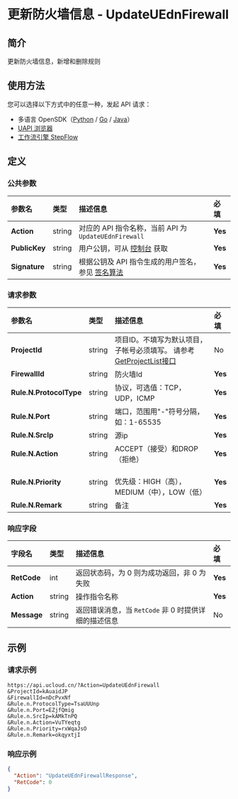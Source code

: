 # 更新防火墙信息 - UpdateUEdnFirewall

## 简介

更新防火墙信息，新增和删除规则





## 使用方法

您可以选择以下方式中的任意一种，发起 API 请求：
- 多语言 OpenSDK（[Python](https://github.com/ucloud/ucloud-sdk-python3) / [Go](https://github.com/ucloud/ucloud-sdk-go) / [Java](https://github.com/ucloud/ucloud-sdk-java)）
- [UAPI 浏览器](https://console.ucloud.cn/uapi/detail?id=UpdateUEdnFirewall)
- [工作流引擎 StepFlow](https://console.ucloud.cn/stepflow/manage/)

## 定义

### 公共参数

| 参数名 | 类型 | 描述信息 | 必填 |
|:---|:---|:---|:---|
| **Action**     | string  | 对应的 API 指令名称，当前 API 为 `UpdateUEdnFirewall`                        | **Yes** |
| **PublicKey**  | string  | 用户公钥，可从 [控制台](https://console.ucloud.cn/uapi/apikey) 获取                                             | **Yes** |
| **Signature**  | string  | 根据公钥及 API 指令生成的用户签名，参见 [签名算法](api/summary/signature.md)  | **Yes** |

### 请求参数

| 参数名 | 类型 | 描述信息 | 必填 |
|:---|:---|:---|:---|
| **ProjectId** | string | 项目ID。不填写为默认项目，子帐号必须填写。 请参考[GetProjectList接口](api/summary/get_project_list) |No|
| **FirewallId** | string | 防火墙Id |**Yes**|
| **Rule.N.ProtocolType** | string | 协议，可选值：TCP，UDP，ICMP |**Yes**|
| **Rule.N.Port** | string | 端口，范围用"-"符号分隔，如：1-65535 |**Yes**|
| **Rule.N.SrcIp** | string | 源ip |**Yes**|
| **Rule.N.Action** | string | ACCEPT（接受）和DROP（拒绝） |**Yes**|
| **Rule.N.Priority** | string | 	<br />优先级：HIGH（高），MEDIUM（中），LOW（低） |**Yes**|
| **Rule.N.Remark** | string | 备注 |**Yes**|

### 响应字段

| 字段名 | 类型 | 描述信息 | 必填 |
|:---|:---|:---|:---|
| **RetCode** | int | 返回状态码，为 0 则为成功返回，非 0 为失败 |**Yes**|
| **Action** | string | 操作指令名称 |**Yes**|
| **Message** | string | 返回错误消息，当 `RetCode` 非 0 时提供详细的描述信息 |No|




## 示例

### 请求示例
    
```
https://api.ucloud.cn/?Action=UpdateUEdnFirewall
&ProjectId=kAuaidJP
&FirewallId=nDcPvxNf
&Rule.n.ProtocolType=TsaUUUnp
&Rule.n.Port=EZjfQmig
&Rule.n.SrcIp=kAMkTnPQ
&Rule.n.Action=VuTYeqtg
&Rule.n.Priority=rxWqaJsO
&Rule.n.Remark=okqyxtjI
```

### 响应示例
    
```json
{
  "Action": "UpdateUEdnFirewallResponse",
  "RetCode": 0
}
```





